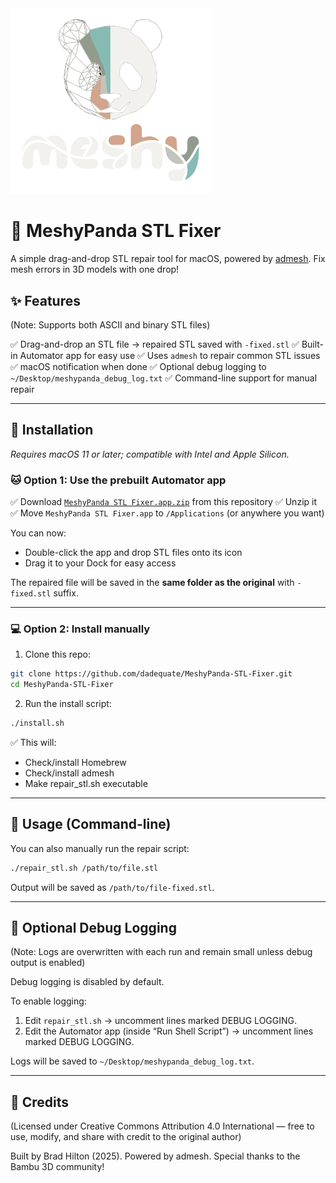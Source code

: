 <img src="./media/meshy-panda-sq-logo.png" alt="MeshyPanda STL Fixer Logo" width="320"/>

# 🐼 MeshyPanda STL Fixer

A simple drag-and-drop STL repair tool for macOS, powered by [admesh](https://github.com/admesh/admesh).
Fix mesh errors in 3D models with one drop!

## ✨ Features

(Note: Supports both ASCII and binary STL files)

✅ Drag-and-drop an STL file → repaired STL saved with `-fixed.stl`
✅ Built-in Automator app for easy use
✅ Uses `admesh` to repair common STL issues
✅ macOS notification when done
✅ Optional debug logging to `~/Desktop/meshypanda_debug_log.txt`
✅ Command-line support for manual repair

---

## 🔧 Installation

*Requires macOS 11 or later; compatible with Intel and Apple Silicon.*

### 🐱 **Option 1: Use the prebuilt Automator app**

✅ Download [`MeshyPanda STL Fixer.app.zip`](./MeshyPanda-STL-Fixer.app.zip) from this repository
✅ Unzip it
✅ Move `MeshyPanda STL Fixer.app` to `/Applications` (or anywhere you want)

You can now:

* Double-click the app and drop STL files onto its icon
* Drag it to your Dock for easy access

The repaired file will be saved in the **same folder as the original** with `-fixed.stl` suffix.

---

### 💻 **Option 2: Install manually**

1. Clone this repo:

```bash
git clone https://github.com/dadequate/MeshyPanda-STL-Fixer.git
cd MeshyPanda-STL-Fixer
```

2. Run the install script:

```bash
./install.sh
```

✅ This will:

* Check/install Homebrew
* Check/install admesh
* Make repair\_stl.sh executable

---

## 🚀 Usage (Command-line)

You can also manually run the repair script:

```bash
./repair_stl.sh /path/to/file.stl
```

Output will be saved as `/path/to/file-fixed.stl`.

---

## 🐼 Optional Debug Logging

(Note: Logs are overwritten with each run and remain small unless debug output is enabled)

Debug logging is disabled by default.

To enable logging:

1. Edit `repair_stl.sh` → uncomment lines marked DEBUG LOGGING.
2. Edit the Automator app (inside “Run Shell Script”) → uncomment lines marked DEBUG LOGGING.

Logs will be saved to `~/Desktop/meshypanda_debug_log.txt`.

---

## 📝 Credits

(Licensed under Creative Commons Attribution 4.0 International — free to use, modify, and share with credit to the original author)

Built by Brad Hilton (2025).
Powered by admesh.
Special thanks to the Bambu 3D community!
